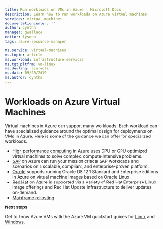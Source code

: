 ```yaml
---
title: Run workloads on VMs in Azure | Microsoft Docs
description: Learn how to run workloads on Azure virtual machines.
services: virtual-machines
documentationcenter: ''
author: cynthn
manager: gwallace
editor: tysonn
tags: azure-resource-manager

ms.service: virtual-machines
ms.topic: article
ms.workload: infrastructure-services
ms.tgt_pltfrm: vm-linux
ms.devlang: azurecli
ms.date: 09/20/2019
ms.author: cynthn
---
```

# Workloads on Azure Virtual Machines

Virtual machines in Azure can support many workloads. Each workload can have specialized guidance around the optimal design for deployments on VMs in Azure. Here is some of the guidance we can offer for specialized workloads.

- [High performance computing](./hpc/overview.md) in Azure uses CPU or GPU optimized virtual machines to solve complex, compute-intensive problems.
- [SAP](./sap/get-started.md) on Azure can run your mission critical SAP workloads and scenarios on a scalable, compliant, and enterprise-proven platform.
- [Oracle](./oracle/oracle-considerations.md)  supports running Oracle DB 12.1 Standard and Enterprise editions in Azure on virtual machine images based on Oracle Linux.
- [Red Hat](./redhat/redhat-overview.md) on Azure is supported via a variety of Red Hat Enterprise Linux image offerings and Red Hat Update Infrastructure to deliver updates on-demand.
- [Mainframe rehosting](./mainframe-rehosting/overview.md)



**Next steps**

Get to know Azure VMs with the Azure VM quickstart guides for [Linux](../linux/quick-create-cli.md) and [Windows](../windows/quick-create-powershell.md).
